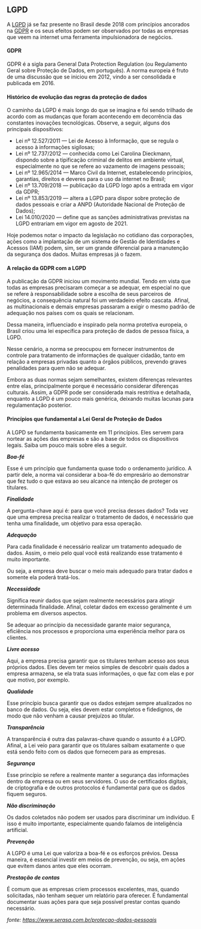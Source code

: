 LGPD 
------------------

A [LGPD](https://www.planalto.gov.br/ccivil_03/_ato2015-2018/2018/lei/l13709.htm) já se faz presente no Brasil desde 2018 com princípios ancorados na [GDPR](https://gdpr-info.eu/) e os seus efeitos podem ser observados por todas as empresas que veem na internet uma ferramenta impulsionadora de negócios.

#### GDPR

GDPR é a sigla para General Data Protection Regulation (ou Regulamento Geral sobre Proteção de Dados, em português). A norma europeia é fruto de uma discussão que se iniciou em 2012, vindo a ser consolidada e publicada em 2016.

#### Histórico de evolução das regras da proteção de dados

O caminho da LGPD é mais longo do que se imagina e foi sendo trilhado de acordo com as mudanças que foram acontecendo em decorrência das constantes inovações tecnológicas. Observe, a seguir, alguns dos principais dispositivos:

* Lei nº 12.527/2011 — Lei de Acesso à Informação, que se regula o acesso à informações sigilosas;
* Lei nº 12.737/2012 — conhecida como Lei Carolina Dieckmann, dispondo sobre a tipificação criminal de delitos em ambiente virtual, especialmente no que se refere ao vazamento de imagens pessoais;
* Lei nº 12.965/2014 — Marco Civil da Internet, estabelecendo princípios, garantias, direitos e deveres para o uso da internet no Brasil;
* Lei nº 13.709/2018 — publicação da LGPD logo após a entrada em vigor da GDPR;
* Lei nº 13.853/2019 — altera a LGPD para dispor sobre proteção de dados pessoais e criar a ANPD (Autoridade Nacional de Proteção de Dados);
* Lei 14.010/2020 — define que as sanções administrativas previstas na LGPD entrariam em vigor em agosto de 2021.

Hoje podemos notar o impacto da legislação no cotidiano das corporações, ações como a implantação de um sistema de Gestão de Identidades e Acessos (IAM) podem, sim, ser um grande diferencial para a manutenção da segurança dos dados. Muitas empresas já o fazem.

#### A relação da GDPR com a LGPD

A publicação da GDPR iniciou um movimento mundial. Tendo em vista que todas as empresas precisaram começar a se adequar, em especial no que se refere à responsabilidade sobre a escolha de seus parceiros de negócios, a consequência natural foi um verdadeiro efeito cascata. Afinal, as multinacionais e demais empresas passaram a exigir o mesmo padrão de adequação nos países com os quais se relacionam.

Dessa maneira, influenciado e inspirado pela norma protetiva europeia, o Brasil criou uma lei específica para proteção de dados de pessoa física, a LGPD.

Nesse cenário, a norma se preocupou em fornecer instrumentos de controle para tratamento de informações de qualquer cidadão, tanto em relação a empresas privadas quanto a órgãos públicos, prevendo graves penalidades para quem não se adequar.

Embora as duas normas sejam semelhantes, existem diferenças relevantes entre elas, principalmente porque é necessário considerar diferenças culturais. Assim, a GDPR pode ser considerada mais restritiva e detalhada, enquanto a LGPD é um pouco mais genérica, deixando muitas lacunas para regulamentação posterior.

#### Princípios que fundamental a Lei Geral de Proteção de Dados

A LGPD se fundamenta basicamente em 11 princípios. Eles servem para nortear as ações das empresas e são a base de todos os dispositivos legais. Saiba um pouco mais sobre eles a seguir.

***Boa-fé***

Esse é um princípio que fundamenta quase todo o ordenamento jurídico. A partir dele, a norma vai considerar a boa-fé do empresário ao demonstrar que fez tudo o que estava ao seu alcance na intenção de proteger os titulares.

***Finalidade***

A pergunta-chave aqui é: para que você precisa desses dados? Toda vez que uma empresa precisa realizar o tratamento de dados, é necessário que tenha uma finalidade, um objetivo para essa operação.

***Adequação***

Para cada finalidade é necessário realizar um tratamento adequado de dados. Assim, o meio pelo qual você está realizando esse tratamento é muito importante.

Ou seja, a empresa deve buscar o meio mais adequado para tratar dados e somente ela poderá tratá-los.

***Necessidade***

Significa reunir dados que sejam realmente necessários para atingir determinada finalidade. Afinal, coletar dados em excesso geralmente é um problema em diversos aspectos.

Se adequar ao princípio da necessidade garante maior segurança, eficiência nos processos e proporciona uma experiência melhor para os clientes.

***Livre acesso***

Aqui, a empresa precisa garantir que os titulares tenham acesso aos seus próprios dados. Eles devem ter meios simples de descobrir quais dados a empresa armazena, se ela trata suas informações, o que faz com elas e por que motivo, por exemplo.

***Qualidade***

Esse princípio busca garantir que os dados estejam sempre atualizados no banco de dados. Ou seja, eles devem estar completos e fidedignos, de modo que não venham a causar prejuízos ao titular.

***Transparência***

A transparência é outra das palavras-chave quando o assunto é a LGPD. Afinal, a Lei veio para garantir que os titulares saibam exatamente o que está sendo feito com os dados que fornecem para as empresas.

***Segurança***

Esse princípio se refere a realmente manter a segurança das informações dentro da empresa ou em seus servidores. O uso de certificados digitais, de criptografia e de outros protocolos é fundamental para que os dados fiquem seguros.

***Não discriminação***

Os dados coletados não podem ser usados para discriminar um indivíduo. E isso é muito importante, especialmente quando falamos de inteligência artificial.

***Prevenção***

A LGPD é uma Lei que valoriza a boa-fé e os esforços prévios. Dessa maneira, é essencial investir em meios de prevenção, ou seja, em ações que evitem danos antes que eles ocorram.

***Prestação de contas***

É comum que as empresas criem processos excelentes, mas, quando solicitadas, não tenham sequer um relatório para oferecer. É fundamental documentar suas ações para que seja possível prestar contas quando necessário.

_fonte: https://www.serasa.com.br/protecao-dados-pessoais_